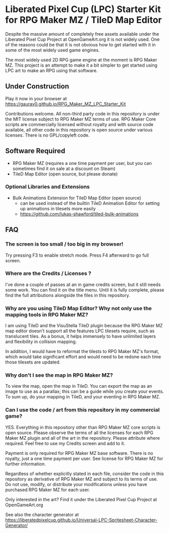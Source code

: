 # Liberated Pixel Cup (LPC) Starter Kit for RPG Maker MZ / TileD Map Editor

Despite the massive amount of completely free assets available under the Liberated Pixel Cup Project at OpenGameArt.org it is not widely used. One of the reasons could be that it is not obvious how to get started with it in some of the most widely used game engines.

The most widely used 2D RPG game engine at the moment is RPG Maker MZ. This project is an attempt to make it a bit simpler to get started using LPC art to make an RPG using that software.

## Under Construction

Play it now in your browser at https://gaurav0.github.io/RPG_Maker_MZ_LPC_Starter_Kit

Contributions welcome. All non-third party code in this repository is under the MIT license subject to RPG Maker MZ terms of use. RPG Maker Core scripts are commercially licensed without royalty and with source code available, all other code in this repository is open source under various licenses. There is no GPL/copyleft code.

## Software Required

- RPG Maker MZ (requires a one time payment per user, but you can sometimes find it on sale at a discount on Steam)
- TileD Map Editor (open source, but please donate)

### Optional Libraries and Extensions

- Bulk Animations Extension for TileD Map Editor (open source)
  - can be used instead of the builtin TileD Animation Editor for setting up animations in tilesets more easily
  - https://github.com/lukas-shawford/tiled-bulk-animations


## FAQ

### The screen is too small / too big in my browser!

Try pressing F3 to enable stretch mode. Press F4 afterward to go full screen.

### Where are the Credits / Licenses ?

I've done a couple of passes at an in game credits screen, but it still needs some work. You can find it on the title menu. Until it is fully complete, please find the full attributions alongside the files in this repository.

### Why are you using TileD Map Editor? Why not only use the mapping tools in RPG Maker MZ?

I am using TileD and the VisuStella TileD plugin because the RPG Maker MZ map editor doesn't support all the features LPC tilesets require, such as translucent tiles. As a bonus, it helps immensely to have unlimited layers and flexibility in collision mapping.

In addition, I would have to reformat the tilests to RPG Maker MZ's format, which would take significant effort and would need to be redone each time those tilesets are updated. 

### Why don't I see the map in RPG Maker MZ?

To view the map, open the map in TileD. You can export the map as an image to use as a parallax; this can be a guide while you create your events. To sum up, do your mapping in TileD, and your eventing in RPG Maker MZ.

### Can I use the code / art from this repository in my commercial game?

YES. Everything in this repository other than RPG Maker MZ core scripts is open source. Please observe the terms of all the licenses for each RPG Maker MZ plugin and all of the art in the repository. Please attribute where required. Feel free to use my Credits screen and add to it.

Payment is only required for RPG Maker MZ base software. There is no royalty, just a one time payment per user. See license for RPG Maker MZ for further information.

Regardless of whether explicitly stated in each file, consider the code in this repository as derivative of RPG Maker MZ and subject to its terms of use. Do not use, modify, or distribute your modifications unless you have purchased RPG Maker MZ for each user.

Only interested in the art? Find it under the Liberated Pixel Cup Project at OpenGameArt.org 

See also the character generator at https://liberatedpixelcup.github.io/Universal-LPC-Spritesheet-Character-Generator/
